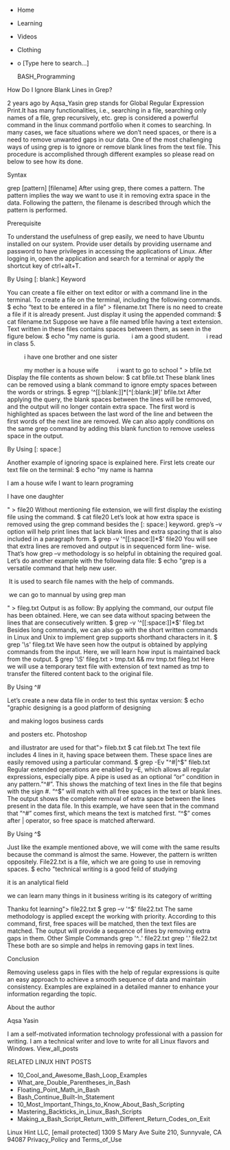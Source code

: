 





















































* Home
* Learning
* Videos
* Clothing
*
  o [Type here to search...]


   BASH_Programming


How Do I Ignore Blank Lines in Grep?

2 years ago
by Aqsa_Yasin
grep stands for Global Regular Expression Print.It has many functionalities,
i.e., searching in a file, searching only names of a file, grep recursively,
etc. grep is considered a powerful command in the linux command portfolio when
it comes to searching. In many cases, we face situations where we don’t need
spaces, or there is a need to remove unwanted gaps in our data. One of the most
challenging ways of using grep is to ignore or remove blank lines from the text
file. This procedure is accomplished through different examples so please read
on below to see how its done.

Syntax

grep [pattern] [filename]
After using grep, there comes a pattern. The pattern implies the way we want to
use it in removing extra space in the data. Following the pattern, the filename
is described through which the pattern is performed.

Prerequisite

To understand the usefulness of grep easily, we need to have Ubuntu installed
on our system. Provide user details by providing username and password to have
privileges in accessing the applications of Linux. After logging in, open the
application and search for a terminal or apply the shortcut key of ctrl+alt+T.

By Using [: blank:] Keyword

You can create a file either on text editor or with a command line in the
terminal. To create a file on the terminal, including the following commands.
$ echo “text to be entered in a file” > filename.txt
There is no need to create a file if it is already present. Just display it
using the appended command:
$ cat filename.txt
Suppose we have a file named bfile having a text extension. Text written in
these files contains spaces between them, as seen in the figure below.
$ echo "my name is guria.
      i am a good student.
         i read in class 5.

          i have one brother and one sister

          my mother is a house wife
          i want to go to school
" > bfile.txt
Display the file contents as shown below:
$ cat bfile.txt
These blank lines can be removed using a blank command to ignore empty spaces
between the words or strings.
$ egrep '^[[:blank:]]*[^[:blank:]#]' bfile.txt
After applying the query, the blank spaces between the lines will be removed,
and the output will no longer contain extra space. The first word is
highlighted as spaces between the last word of the line and between the first
words of the next line are removed. We can also apply conditions on the same
grep command by adding this blank function to remove useless space in the
output.

By Using [: space:]

Another example of ignoring space is explained here. First lets create our text
file on the terminal:
$ echo "my name is hamna

I am a house wife
I want to learn programing

I have one daughter

" > file20
Without mentioning file extension, we will first display the existing file
using the command.
$ cat file20
Let’s look at how extra space is removed using the grep command besides the [:
space:] keyword. grep’s –v option will help print lines that lack blank lines
and extra spacing that is also included in a paragraph form.
$ grep -v '^[[:space:]]*$' file20
You will see that extra lines are removed and output is in sequenced form line-
wise. That’s how grep –v methodology is so helpful in obtaining the required
goal.
Let’s do another example with the following data file:
$ echo "grep is a versatile command that help new user.

 It is used to search file names with the help of commands.


 we can go to mannual by using grep man

" > fileg.txt
Output is as follow:
By applying the command, our output file has been obtained. Here, we can see
data without spacing between the lines that are consecutively written.
$  grep -v '^[[:space:]]*$' fileg.txt
Besides long commands, we can also go with the short written commands in Linux
and Unix to implement grep supports shorthand characters in it.
$ grep '\s' fileg.txt
We have seen how the output is obtained by applying commands from the input.
Here, we will learn how input is maintained back from the output.
$ grep '\S' fileg.txt > tmp.txt && mv tmp.txt fileg.txt
Here we will use a temporary text file with extension of text named as tmp to
transfer the filtered content back to the original file.

By Using ^#

Let’s create a new data file in order to test this syntax version:
$ echo "graphic designing is a good platform of designing

 and making logos business cards

 and posters etc. Photoshop

 and illustrator are used for that"> fileb.txt
$ cat fileb.txt
The text file includes 4 lines in it, having space between them. These space
lines are easily removed using a particular command.
$ grep -Ev "^#|^$" fileb.txt
Regular extended operations are enabled by –E, which allows all regular
expressions, especially pipe. A pipe is used as an optional “or” condition in
any pattern.”^#”. This shows the matching of text lines in the file that begins
with the sign #. “^$” will match with all free spaces in the text or blank
lines.
The output shows the complete removal of extra space between the lines present
in the data file. In this example, we have seen that in the command that ”^#”
comes first, which means the text is matched first. “^$” comes after |
operator, so free space is matched afterward.

By Using ^$

Just like the example mentioned above, we will come with the same results
because the command is almost the same. However, the pattern is written
oppositely. File22.txt is a file, which we are going to use in removing spaces.
$ echo "technical writing is a good feild of studying

it is an analytical field

we can learn many things in it
business writing is its category of writting

Thanku fot learning"> file22.txt
$ grep –v '^$' file22.txt
The same methodology is applied except the working with priority. According to
this command, first, free spaces will be matched, then the text files are
matched. The output will provide a sequence of lines by removing extra gaps in
them.
Other Simple Commands
grep '^..' file22.txt
grep '.' file22.txt
These both are so simple and helps in removing gaps in text lines.

Conclusion

Removing useless gaps in files with the help of regular expressions is quite an
easy approach to achieve a smooth sequence of data and maintain consistency.
Examples are explained in a detailed manner to enhance your information
regarding the topic.


About the author


Aqsa Yasin

I am a self-motivated information technology professional with a passion for
writing. I am a technical writer and love to write for all Linux flavors and
Windows.
View_all_posts

RELATED LINUX HINT POSTS


* 10_Cool_and_Awesome_Bash_Loop_Examples
* What_are_Double_Parentheses_in_Bash
* Floating_Point_Math_in_Bash
* Bash_Continue_Built-In_Statement
* 10_Most_Important_Things_to_Know_About_Bash_Scripting
* Mastering_Backticks_in_Linux_Bash_Scripts
* Making_a_Bash_Script_Return_with_Different_Return_Codes_on_Exit

Linux Hint LLC, [email protected]
1309 S Mary Ave Suite 210, Sunnyvale, CA 94087
 Privacy_Policy and Terms_of_Use
